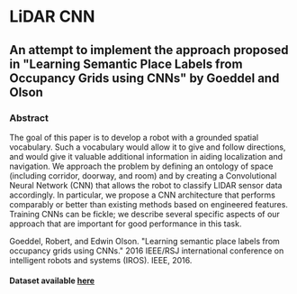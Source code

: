 # LiDAR CNN

## An attempt to implement the approach proposed in "Learning Semantic Place Labels from Occupancy Grids using CNNs" by Goeddel and Olson 

### Abstract

The goal of this paper is to develop a robot with
a grounded spatial vocabulary. Such a vocabulary would allow
it to give and follow directions, and would give it valuable
additional information in aiding localization and navigation.
We approach the problem by defining an ontology of space
(including corridor, doorway, and room) and by creating a
Convolutional Neural Network (CNN) that allows the robot
to classify LIDAR sensor data accordingly. In particular, we
propose a CNN architecture that performs comparably or
better than existing methods based on engineered features.
Training CNNs can be fickle; we describe several specific aspects
of our approach that are important for good performance in
this task.

Goeddel, Robert, and Edwin Olson. "Learning semantic place labels from occupancy grids using CNNs." 2016 IEEE/RSJ international conference on intelligent robots and systems (IROS). IEEE, 2016.

#### Dataset available [here](https://drive.google.com/file/d/10HSB_T7uZyCZPvvygKilUYRwmgy6Z_Kc/view?usp=sharing)
